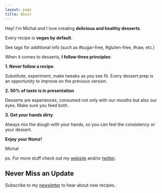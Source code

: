 ```yaml
---
layout: page
title: About
---
```


Hey! I'm Michal and I love creating **delicious and healthy desserts**.

Every recipe is **vegan by default**.

See tags for additional info (such as #sugar-free, #gluten-free, #raw, etc.)

When it comes to desserts, **I follow three principles**:

**1. Never follow a recipe**.

Substitute, experiment, make tweaks as you see fit. Every dessert prep is an opportunity to improve on the previous version.

**2. 50% of taste is in presentation**

Desserts are experiences, consumed not only with our mouths but also our eyes. Make sure you feed both.

**3. Get your hands dirty**

Always mix the dough with your hands, so you can feel the consistency or your dessert.

**Enjoy your Nomz!**

Michał

ps. For more stuff check out my <a href="https://michalkorzonek.com/?utm_source=nomz&utm_medium=website&utm_campaign=about" target="_blank">website</a> and/or <a href="https://twitter.com/michalkorzonek" target="_blank">twitter</a>.

## Never Miss an Update

Subscribe to my <a href="https://mindjuggling.substack.com" target="_blank">newsletter</a> to hear about new recipes.